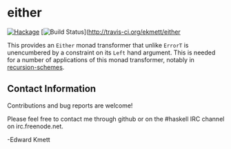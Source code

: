 either
======

[![Hackage](https://img.shields.io/hackage/v/either.svg)](https://hackage.haskell.org/package/either) [![Build Status](https://secure.travis-ci.org/ekmett/either.png?branch=master)](http://travis-ci.org/ekmett/either

This provides an `Either` monad transformer that unlike `ErrorT` is unencumbered by a constraint on its `Left` hand argument. This is needed for a number of applications of this monad transformer, notably in [recursion-schemes](https://github.com/ekmett/recursion-schemes).

Contact Information
-------------------

Contributions and bug reports are welcome!

Please feel free to contact me through github or on the #haskell IRC channel on irc.freenode.net.

-Edward Kmett

